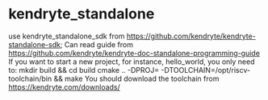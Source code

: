 # kendryte_standalone
use kendryte_standalone_sdk from https://github.com/kendryte/kendryte-standalone-sdk; Can read guide from https://github.com/kendryte/kendryte-doc-standalone-programming-guide
If you want to start a new project, for instance, hello_world, you only need to:
mkdir build && cd build
cmake .. -DPROJ=<ProjectName> -DTOOLCHAIN=/opt/riscv-toolchain/bin && make
You should download the toolchain from https://kendryte.com/downloads/
